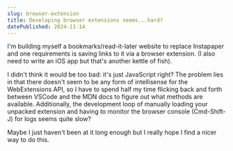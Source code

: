 ```yaml
---
slug: browser-extension
title: Developing browser extensions seems...hard?
datePublished: 2024-11-14
---
```


I'm building myself a bookmarks/read-it-later website to replace Instapaper and one requirements is saving links to it via a browser extension. (I also need to write an iOS app but that's another kettle of fish).

I didn't think it would be too bad: it's just JavaScript right? The problem lies in that there doesn't seem to be any form of intellisense for the WebExtensions API, so I have to spend half my time flicking back and forth between VSCode and the MDN docs to figure out what methods are available. Additionally, the development loop of manually loading your unpacked extension and having to monitor the browser console (Cmd-Shift-J) for logs seems quite slow?

Maybe I just haven't been at it long enough but I really hope I find a nicer way to do this.
